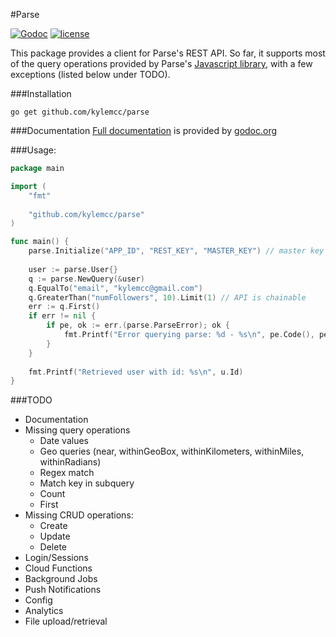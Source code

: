 #Parse

[![Godoc](http://img.shields.io/badge/godoc-reference-blue.svg?style=flat)](https://godoc.org/github.com/kylemcc/parse) [![license](http://img.shields.io/badge/license-BSD-red.svg?style=flat)](https://raw.githubusercontent.com/kylemcc/parse/master/LICENSE)

This package provides a client for Parse's REST API. So far, it supports most of the query operations
provided by Parse's [Javascript library](https://parse.com/docs/js/symbols/Parse.Query.html), with a
few exceptions (listed below under TODO).

###Installation

    go get github.com/kylemcc/parse

###Documentation
[Full documentation](http://godoc.org/github.com/kylemcc/parse) is provided by [godoc.org](http://godoc.org)

###Usage:
```go
package main

import (
    "fmt"
    
    "github.com/kylemcc/parse"
)

func main() {
    parse.Initialize("APP_ID", "REST_KEY", "MASTER_KEY") // master key is optional
    
    user := parse.User{}
    q := parse.NewQuery(&user)
    q.EqualTo("email", "kylemcc@gmail.com")
    q.GreaterThan("numFollowers", 10).Limit(1) // API is chainable
    err := q.First()
    if err != nil {
        if pe, ok := err.(parse.ParseError); ok {
            fmt.Printf("Error querying parse: %d - %s\n", pe.Code(), pe.Message())
        }
    }
    
    fmt.Printf("Retrieved user with id: %s\n", u.Id)
}
```

###TODO
- Documentation
- Missing query operations
    - Date values
    - Geo queries (near, withinGeoBox, withinKilometers, withinMiles, withinRadians)
    - Regex match
    - Match key in subquery
    - Count
	- First
- Missing CRUD operations:
    - Create
    - Update
    - Delete
- Login/Sessions
- Cloud Functions
- Background Jobs
- Push Notifications
- Config
- Analytics
- File upload/retrieval
